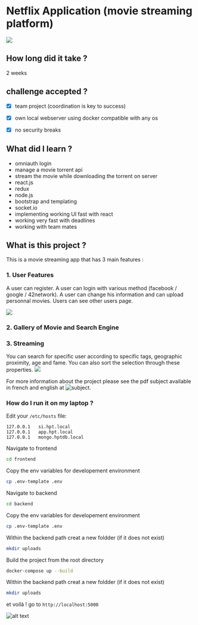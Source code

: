 # Netflix Application (movie streaming platform)
![](readmeAsset/register.gif)
## How long did it take ?
2 weeks

## challenge accepted ?
- [x] team project (coordination is key to success)
- [x] own local webserver using docker compatible with any os
- [x] no security breaks


## What did I learn ?
  * omniauth login
  * manage a movie torrent api
  * stream the movie while downloading the torrent on server
  * react.js
  * redux
  * node.js
  * bootstrap and templating
  * socket.io
  * implementing working UI fast with react
  * working very fast with deadlines
  * working with team mates


## What is this project ?
This is a movie streaming app that has 3 main features :

### 1. User Features
A user can register. A user can login with various method (facebook / google / 42network). A user can change his information and can upload personnal movies. Users can see other users page.

![](readmeAsset/profile.gif)

### 2. Gallery of Movie and Search Engine


### 3. Streaming
You can search for specific user according to specific tags, geographic proximity, age and fame. You can also sort the selection through these properties.
![](readmeAsset/film.gif)

For more information about the project please see the pdf subject available in french and english at ![subject](https://github.com/nepriel/netflix-42/tree/master/subjects "subject").

### How do I run it on my laptop ?
Edit your `/etc/hosts` file:

```
127.0.0.1   si.hpt.local
127.0.0.1   app.hpt.local
127.0.0.1   mongo.hptdb.local
```

Navigate to frontend

```bash
cd frontend
```

Copy the env variables for developement environment

```bash
cp .env-template .env
```

Navigate to backend

```bash
cd backend
```

Copy the env variables for developement environment

```bash
cp .env-template .env
```

Within the backend path creat a new foldder (if it does not exist)

```bash
mkdir uploads
```

Build the project from the root directory
```bash
docker-compose up --build
```

Within the backend path creat a new foldder (if it does not exist)

```bash
mkdir uploads
```

et voilà ! go to `http://localhost:5000`

![alt text](https://github.com/nepriel/netflix-42/blob/master/readmeAsset/correction.PNG "result of evaluation of project")
